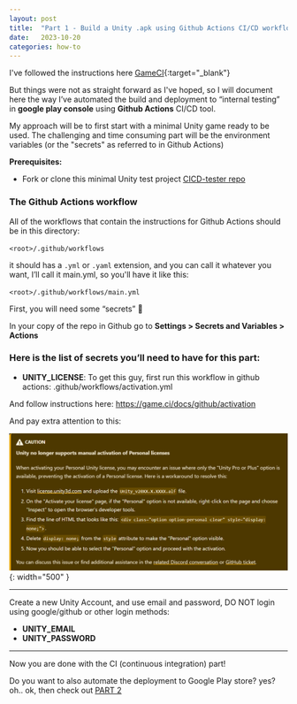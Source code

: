 ```yaml
---
layout: post
title:  "Part 1 - Build a Unity .apk using Github Actions CI/CD workflow"
date:   2023-10-20
categories: how-to
---
```


I've followed the instructions here [GameCI](https://game.ci/docs/github/getting-started){:target="_blank"}

But things were not as straight forward as I've hoped, so I will document here the way I’ve automated the build and deployment to “internal testing” in **google play console** using **Github Actions** CI/CD tool.

My approach will be to first start with a minimal Unity game ready to be used.
The challenging and time consuming part will be the environment variables (or the "secrets" as referred to in Github Actions)

**Prerequisites:**

- Fork or clone this minimal Unity test project [CICD-tester repo](https://github.com/sarab5000/cicd-tester/tree/master)

### The Github Actions workflow

All of the workflows that contain the instructions for Github Actions should be in this directory:

`<root>/.github/workflows`

it should has a ``.yml`` or ``.yaml`` extension, and you can call it whatever you want, I’ll call it main.yml, so you'll have it like this:

`<root>/.github/workflows/main.yml`


First, you will need some “secrets”  🤫

In your copy of the repo in Github go to **Settings > Secrets and Variables > Actions**



### Here is the list of secrets you’ll need to have for this part:

- **UNITY_LICENSE**: To get this guy, first run this workflow in github actions: .github/workflows/activation.yml

And follow instructions here: <https://game.ci/docs/github/activation>

And pay extra attention to this:

![unity license issue image](/assets/images/unity-licence-issue.png){: width="500" }

---

Create a new Unity Account, and use email and password, DO NOT login using google/github or other login methods:

- **UNITY_EMAIL**
- **UNITY_PASSWORD**

---

Now you are done with the CI (continuous integration) part!

Do you want to also automate the deployment to Google Play store? yes? oh.. ok, then check out [PART 2](/how-to/2023/10/27/create-cicd-workflow-unity-githubactions-part-2.html)
